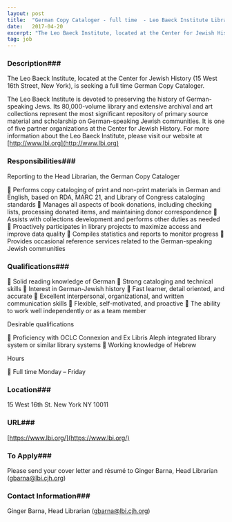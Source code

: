 ```yaml
---
layout: post
title:  "German Copy Cataloger - full time  - Leo Baeck Institute Library, New York"
date:   2017-04-20
excerpt: "The Leo Baeck Institute, located at the Center for Jewish History (15 West 16th Street, New York), is seeking a full time German Copy Cataloger. The Leo Baeck Institute is devoted to preserving the history of German-speaking Jews. Its 80,000-volume library and extensive archival and art collections represent the most..."
tag: job
---
```


### Description###

The Leo Baeck Institute, located at the Center for Jewish History (15 West 16th Street, New York), is seeking a full time German Copy Cataloger.  

The Leo Baeck Institute is devoted to preserving the history of German-speaking Jews. Its 80,000-volume library and extensive archival and art collections represent the most significant repository of primary source material and scholarship on German-speaking Jewish communities. It is one of five partner organizations at the Center for Jewish History. For more information about the Leo Baeck Institute, please visit our website at [http://www.lbi.org](http://www.lbi.org)


### Responsibilities###

Reporting to the Head Librarian, the German Copy Cataloger

	Performs copy cataloging of print and non-print materials in German and English, based on RDA, MARC 21, and Library of Congress cataloging standards
	Manages all aspects of book donations, including checking lists, processing donated items, and maintaining donor correspondence
	Assists with collections development and performs other duties as needed
	Proactively participates in library projects to maximize access and improve data quality 
	Compiles statistics and reports to monitor progress
	Provides occasional reference services related to the German-speaking Jewish communities


### Qualifications###

	Solid reading knowledge of German 
	Strong cataloging and technical skills
	Interest in German-Jewish history 
	Fast learner, detail oriented, and accurate
	Excellent interpersonal, organizational, and written communication skills
	Flexible, self-motivated, and proactive
	The ability to work well independently or as a team member

Desirable qualifications

	Proficiency with OCLC Connexion and  Ex Libris Aleph integrated library system  or similar library systems
	Working knowledge of Hebrew 

Hours

	Full time Monday – Friday 





### Location###

15 West 16th St. New York  NY 10011


### URL###

[https://www.lbi.org/](https://www.lbi.org/)

### To Apply###

Please send your cover letter and résumé to Ginger Barna, Head Librarian (gbarna@lbi.cjh.org) 




### Contact Information###

Ginger Barna, Head Librarian (gbarna@lbi.cjh.org) 

